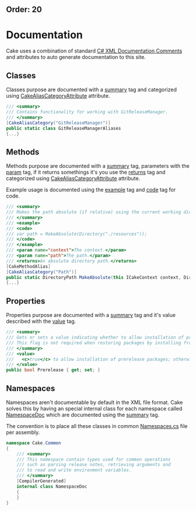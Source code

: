 Order: 20
---

# Documentation

Cake uses a combination of standard [C# XML Documentation Comments](https://msdn.microsoft.com/en-us/library/b2s063f7.aspx) and attributes to auto generate documentation to this site.

## Classes

Classes purpose are documented with a [summary](https://msdn.microsoft.com/en-us/library/2d6dt3kf.aspx) tag and categorized using [CakeAliasCategoryAttribute](http://cakebuild.net/api/cake.core.annotations/cakealiascategoryattribute/) attribute.

```csharp
/// <summary>
/// Contains functionality for working with GitReleaseManager.
/// </summary>
[CakeAliasCategory("GitReleaseManager")]
public static class GitReleaseManagerAliases
{...}
```

## Methods

Methods purpose are documented with a [summary](https://msdn.microsoft.com/en-us/library/2d6dt3kf.aspx) tag, parameters with the [param](https://msdn.microsoft.com/en-us/library/8cw818w8.aspx) tag, if it returns somethings it's you use the [returns](https://msdn.microsoft.com/en-us/library/4dcfdeds.aspx) tag and categorized using [CakeAliasCategoryAttribute](http://cakebuild.net/api/cake.core.annotations/ffb6caa8) attribute.

Example usage is documented using the [example](https://msdn.microsoft.com/en-us/library/9w4cf933.aspx) tag and [code](https://msdn.microsoft.com/en-us/library/f8hahtxf.aspx) tag for code.

```csharp
/// <summary>
/// Makes the path absolute (if relative) using the current working directory.
/// </summary>
/// <example>
/// <code>
/// var path = MakeAbsolute(Directory("./resources"));
/// </code>
/// </example>
/// <param name="context">The context.</param>
/// <param name="path">The path.</param>
/// <returns>An absolute directory path.</returns>
[CakeMethodAlias]
[CakeAliasCategory("Path")]
public static DirectoryPath MakeAbsolute(this ICakeContext context, DirectoryPath path)
{...}
```

## Properties

Properties purpose are documented with a [summary](https://msdn.microsoft.com/en-us/library/2d6dt3kf.aspx) tag and it's value described with the [value](https://msdn.microsoft.com/en-us/library/azda5z79.aspx) tag.

```csharp
/// <summary>
/// Gets or sets a value indicating whether to allow installation of prerelease packages.
/// This flag is not required when restoring packages by installing from packages.config.
/// </summary>
/// <value>
///   <c>true</c> to allow installation of prerelease packages; otherwise, <c>false</c>.
/// </value>
public bool Prerelease { get; set; }
```

## Namespaces

Namespaces aren't documentable by default in the XML file format. Cake solves this by having an special internal class for each namespace called [NamespaceDoc](https://github.com/cake-build/cake/blob/develop/src/Cake.Common/Properties/Namespaces.cs#L12) which are documented using the [summary](https://msdn.microsoft.com/en-us/library/2d6dt3kf.aspx) tag.

The convention is to place all these classes in common [Namespaces.cs](https://github.com/cake-build/cake/blob/develop/src/Cake.Common/Properties/Namespaces.cs) file per assembly.

```csharp
namespace Cake.Common
{
    /// <summary>
    /// This namespace contain types used for common operations
    /// such as parsing release notes, retrieving arguments and
    /// to read and write environment variables.
    /// </summary>
    [CompilerGenerated]
    internal class NamespaceDoc
    {
    }
}
```
